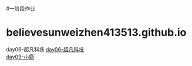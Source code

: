 
#一阶段作业 <br>
# believesunweizhen413513.github.io
<a herf=https://believesunweizhen413513.github.io/day06/html/01.超凡科技.html>day06-超凡科技</a>
<a href=https://believesunweizhen413513.github.io/day06/html/01.超凡科技.html>day06-超凡科技</a> <br>
<a href=https://believesunweizhen413513.github.io/day09/html/01.%E5%B0%8F%E9%B9%BFzuoye.html>day09-小鹿</a><br>
